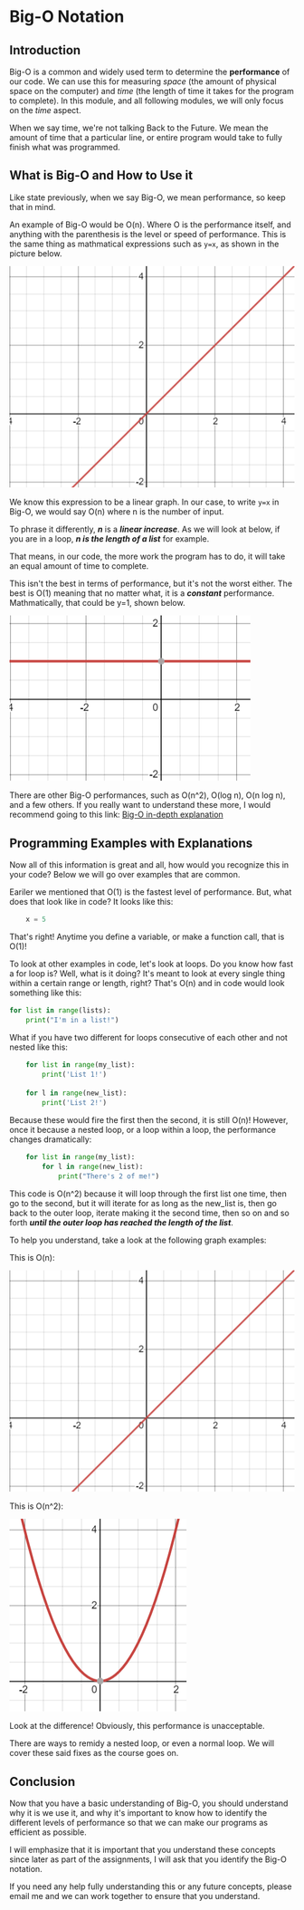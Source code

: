 # Big-O Notation

## Introduction
Big-O is a common and widely used term to determine the **performance** of our code. We can use this for measuring *space* (the amount of physical space on the computer) and *time* (the length of time it takes for the program to complete). In this module, and all following modules, we will only focus on the *time* aspect.

When we say time, we're not talking Back to the Future. We mean the amount of time that a particular line, or entire program would take to fully finish what was programmed.

## What is Big-O and How to Use it

Like state previously, when we say Big-O, we mean performance, so keep that in mind.

An example of Big-O would be O(n). Where O is the performance itself, and anything with the parenthesis is the level or speed of performance. This is the same thing as mathmatical expressions such as `y=x`, as shown in the picture below.

![y=x](y_x.png)

We know this expression to be a linear graph. In our case, to write `y=x` in Big-O, we would say O(n) where n is the number of input.

To phrase it differently, ***n*** is a ***linear increase***. As we will look at below, if you are in a loop, ***n is the length of a list*** for example.

That means, in our code, the more work the program has to do, it will take an equal amount of time to complete.

This isn't the best in terms of performance, but it's not the worst either.
The best is O(1) meaning that no matter what, it is a ***constant*** performance. Mathmatically, that could be y=1, shown below.

![y=1](y_1.png)

There are other Big-O performances, such as O(n^2), O(log n), O(n log n), and a few others. If you really want to understand these more, I would recommend going to this link: [Big-O in-depth explanation](https://www.freecodecamp.org/news/big-o-notation-why-it-matters-and-why-it-doesnt-1674cfa8a23c/)

## Programming Examples with Explanations
Now all of this information is great and all, how would you recognize this in your code? Below we will go over examples that are common.

Eariler we mentioned that O(1) is the fastest level of performance. But, what does that look like in code? It looks like this:
```python
    x = 5
```

That's right! Anytime you define a variable, or make a function call, that is O(1)!

To look at other examples in code, let's look at loops. Do you know how fast a for loop is? Well, what is it doing? It's meant to look at every single thing within a certain range or length, right?
That's O(n) and in code would look something like this:
```python
for list in range(lists):
    print("I'm in a list!")
```
What if you have two different for loops consecutive of each other and not nested like this:
```python
    for list in range(my_list):
        print('List 1!')

    for l in range(new_list):
        print('List 2!') 
```
Because these would fire the first then the second, it is still O(n)! However, once it because a nested loop, or a loop within a loop, the performance changes dramatically:
```python
    for list in range(my_list):
        for l in range(new_list):
            print("There's 2 of me!") 
```
This code is O(n^2) because it will loop through the first list one time, then go to the second, but it will iterate for as long as the new_list is, then go back to the outer loop, iterate making it the second time, then so on and so forth ***until the outer loop has reached the length of the list***.

To help you understand, take a look at the following graph examples:

This is O(n):

![O(n)](y_x.png)

This is O(n^2):

![O(n^2)](y_xx.png)

Look at the difference! Obviously, this performance is unacceptable.

There are ways to remidy a nested loop, or even a normal loop. We will cover these said fixes as the course goes on.

## Conclusion

Now that you have a basic understanding of Big-O, you should understand why it is we use it, and why it's important to know how to identify the different levels of performance so that we can make our programs as efficient as possible.

I will emphasize that it is important that you understand these concepts since later as part of the assignments, I will ask that you identify the Big-O notation.

If you need any help fully understanding this or any future concepts, please email me and we can work together to ensure that you understand.